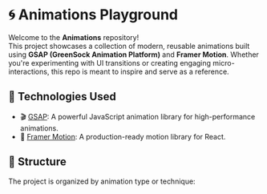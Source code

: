 # 🌀 Animations Playground

Welcome to the **Animations** repository!  
This project showcases a collection of modern, reusable animations built using **GSAP (GreenSock Animation Platform)** and **Framer Motion**. Whether you're experimenting with UI transitions or creating engaging micro-interactions, this repo is meant to inspire and serve as a reference.

## 🚀 Technologies Used

- 🎬 [GSAP](https://greensock.com/gsap/): A powerful JavaScript animation library for high-performance animations.
- 🎥 [Framer Motion](https://www.framer.com/motion/): A production-ready motion library for React.

## 📁 Structure

The project is organized by animation type or technique:

